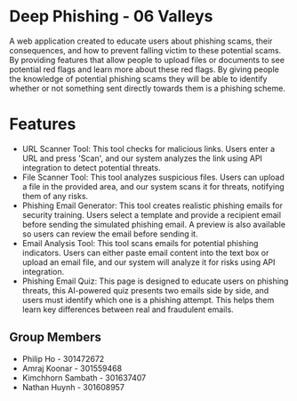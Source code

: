 # Deep Phishing - 06 Valleys
A web application created to educate users about phishing scams, their consequences, and how to prevent falling victim to these potential scams. By providing features that allow people to upload files or documents to see potential red flags and learn more about these red flags. By giving people the knowledge of potential phishing scams they will be able to identify whether or not something sent directly towards them is a phishing scheme.

# Features
- URL Scanner Tool: This tool checks for malicious links. Users enter a URL and press 'Scan', and our system analyzes the link using API integration to detect potential threats.
- File Scanner Tool: This tool analyzes suspicious files. Users can upload a file in the provided area, and our system scans it for threats, notifying them of any risks.
- Phishing Email Generator: This tool creates realistic phishing emails for security training. Users select a template and provide a recipient email before sending the simulated phishing email. A preview is also available so users can review the email before sending it.
- Email Analysis Tool: This tool scans emails for potential phishing indicators. Users can either paste email content into the text box or upload an email file, and our system will analyze it for risks using API integration.
- Phishing Email Quiz: This page is designed to educate users on phishing threats, this AI-powered quiz presents two emails side by side, and users must identify which one is a phishing attempt. This helps them learn key differences between real and fraudulent emails.

## Group Members
* Philip Ho - 301472672  
* Amraj Koonar - 301559468  
* Kimchhorn Sambath - 301637407  
* Nathan Huynh - 301608957
